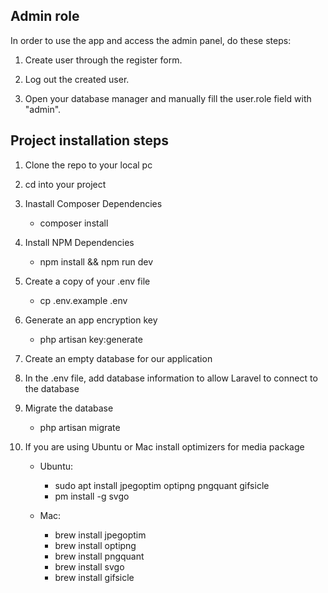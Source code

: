 ## Admin role

In order to use the app and access the admin panel, do these steps:

1. Create user through the register form.

2. Log out the created user.

3. Open your database manager and manually fill the user.role field with "admin".

## Project installation steps

1. Clone the repo to your local pc

2. cd into your project

3. Inastall Composer Dependencies
    - composer install

4. Install NPM Dependencies
    - npm install && npm run dev

5. Create a copy of your .env file
    - cp .env.example .env

6. Generate an app encryption key
    - php artisan key:generate

7. Create an empty database for our application

8. In the .env file, add database information to allow Laravel to connect to the database

9. Migrate the database
    - php artisan migrate

10. If you are using Ubuntu or Mac install optimizers for media package
    - Ubuntu:   
        * sudo apt install jpegoptim optipng pngquant gifsicle
        * pm install -g svgo
        
    - Mac:
        * brew install jpegoptim
        * brew install optipng
        * brew install pngquant
        * brew install svgo
        * brew install gifsicle

